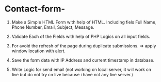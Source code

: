 # Contact-form-

1.  Make a Simple HTML Form with help of HTML. Including fiels
   Full Name, Phone Number, Email, Subject, Message.

2. Validate Each of the Fields with help of PHP Logics on all input fields.

3. For avoid the refresh of the page during duplicate submissions. =>  apply window location with alert.

4. Save the form data with IP Address and current timestamp in database.

5. Write Logic for send email (not working on local server, it will work on live but do not try on live because i have not any live server.)
